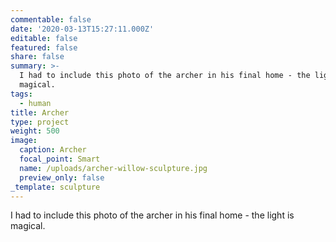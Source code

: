 ```yaml
---
commentable: false
date: '2020-03-13T15:27:11.000Z'
editable: false
featured: false
share: false
summary: >-
  I had to include this photo of the archer in his final home - the light is
  magical.
tags:
  - human
title: Archer
type: project
weight: 500
image:
  caption: Archer
  focal_point: Smart
  name: /uploads/archer-willow-sculpture.jpg
  preview_only: false
_template: sculpture
---
```

I had to include this photo of the archer in his final home - the light is magical.
